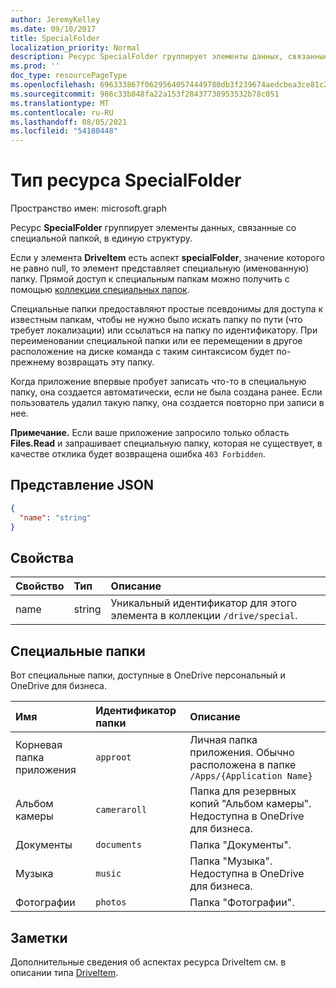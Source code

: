```yaml
---
author: JeremyKelley
ms.date: 09/10/2017
title: SpecialFolder
localization_priority: Normal
description: Ресурс SpecialFolder группирует элементы данных, связанные со специальной папкой, в единую структуру.
ms.prod: ''
doc_type: resourcePageType
ms.openlocfilehash: 696333867f06295640574449780db3f239674aedcbea3ce81c283c6f84211704
ms.sourcegitcommit: 986c33b848fa22a153f28437738953532b78c051
ms.translationtype: MT
ms.contentlocale: ru-RU
ms.lasthandoff: 08/05/2021
ms.locfileid: "54180448"
---
```

# <a name="specialfolder-resource-type"></a>Тип ресурса SpecialFolder

Пространство имен: microsoft.graph

Ресурс **SpecialFolder** группирует элементы данных, связанные со специальной папкой, в единую структуру.

Если у элемента **DriveItem** есть аспект **specialFolder**, значение которого не равно null, то элемент представляет специальную (именованную) папку.
Прямой доступ к специальным папкам можно получить с помощью [коллекции специальных папок](../api/drive-get-specialfolder.md).

Специальные папки предоставляют простые псевдонимы для доступа к известным папкам, чтобы не нужно было искать папку по пути (что требует локализации) или ссылаться на папку по идентификатору. При переименовании специальной папки или ее перемещении в другое расположение на диске команда с таким синтаксисом будет по-прежнему возвращать эту папку.

Когда приложение впервые пробует записать что-то в специальную папку, она создается автоматически, если не была создана ранее. Если пользователь удалил такую папку, она создается повторно при записи в нее.

**Примечание.** Если ваше приложение запросило только область **Files.Read** и запрашивает специальную папку, которая не существует, в качестве отклика будет возвращена ошибка `403 Forbidden`.

## <a name="json-representation"></a>Представление JSON

<!-- {
  "blockType": "resource",
  "optionalProperties": [

  ],
  "@odata.type": "microsoft.graph.specialFolder"
}-->
```json
{
  "name": "string"
}
```

## <a name="properties"></a>Свойства

| Свойство  | Тип   | Описание                                                            |
|:----------|:-------|:-----------------------------------------------------------------------|
| name      | string | Уникальный идентификатор для этого элемента в коллекции `/drive/special`. |

## <a name="special-folders"></a>Специальные папки

Вот специальные папки, доступные в OneDrive персональный и OneDrive для бизнеса.

| Имя        | Идентификатор папки    | Описание                                                              |
|:------------|:-------------|:-------------------------------------------------------------------------|
| Корневая папка приложения    | `approot`    | Личная папка приложения. Обычно расположена в папке `/Apps/{Application Name}` |
| Альбом камеры | `cameraroll` | Папка для резервных копий "Альбом камеры". Недоступна в OneDrive для бизнеса.   |
| Документы   | `documents`  | Папка "Документы".                                                    |
| Музыка       | `music`      | Папка "Музыка". Недоступна в OneDrive для бизнеса.                |
| Фотографии      | `photos`     | Папка "Фотографии".                                                       |

## <a name="remarks"></a>Заметки 

Дополнительные сведения об аспектах ресурса DriveItem см. в описании типа [DriveItem](driveitem.md).

<!-- {
  "type": "#page.annotation",
  "description": "The SpecialFolder facet provides information about folders accessible as special folders.",
  "keywords": "special folder,item,facet",
  "section": "documentation",
  "tocPath": "Facets/SpecialFolder"
} -->

